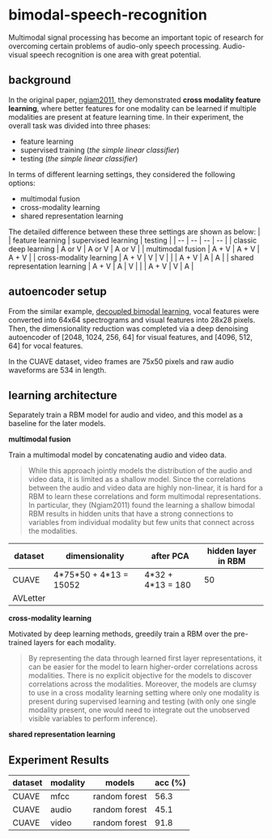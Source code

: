 # bimodal-speech-recognition

Multimodal signal processing has become an important topic of research for overcoming certain problems of audio-only speech processing. Audio-visual speech recognition is one area with great potential.

## background

In the original paper, [ngiam2011](https://people.csail.mit.edu/khosla/papers/icml2011_ngiam.pdf), they demonstrated **cross modality feature learning**, where better features for one modality can be learned if multiple modalities are present at feature learning time. In their experiment, the overall task was divided into three phases:
* feature learning
* supervised training (*the simple linear classifier*)
* testing (*the simple linear classifier*)

In terms of different learning settings, they considered the following options:
* multimodal fusion
* cross-modality learning
* shared representation learning

The detailed difference between these three settings are shown as below:
| | feature learning | supervised learning | testing |
| -- | -- | -- | -- |
| classic deep learning | A or V | A or V | A or V |
| multimodal fusion | A + V | A + V | A + V |
| cross-modality learning | A + V | V | V |
|                         | A + V | A | A |
| shared representation learning | A + V | A | V |
|                               | A + V | V | A |


## autoencoder setup

From the similar example, [decoupled bimodal learning](https://github.com/Jakobovski/decoupled-multimodal-learning/blob/master/README.md), vocal features were converted into 64x64 spectrograms and visual features into 28x28 pixels. Then, the dimensionality reduction was completed via a deep denoising autoencoder of [2048, 1024, 256, 64] for visual features, and [4096, 512, 64] for vocal features.

In the CUAVE dataset, video frames are 75x50 pixels and raw audio waveforms are 534 in length.

## learning architecture

Separately train a RBM model for audio and video, and this model as a baseline for the later models.

**multimodal fusion**

Train a multimodal model by concatenating audio and video data.

> While this approach jointly models the distribution of the audio and video data, it is limited as a shallow model. Since the correlations between the audio and video data are highly non-linear, it is hard for a RBM to learn these correlations and form multimodal representations. In particular, they (Ngiam2011) found the learning a shallow bimodal RBM results in hidden units that have a strong connections to variables from individual modality but few units that connect across the modalities.

| dataset | dimensionality | after PCA | hidden layer in RBM |
| --      | --             | --        | --                  |
| CUAVE   | 4\*75\*50 + 4*13 = 15052 | 4\*32 + 4\*13 = 180 | 50 |
| AVLetter| | |

**cross-modality learning**

Motivated by deep learning methods, greedily train a RBM over the pre-trained layers for each modality. 

> By representing the data through learned first layer representations, it can be easier for the model to learn higher-order correlations across modalities. 
> There is no explicit objective for the models to discover correlations across the modalities. Moreover, the models are clumsy to use in a cross modality learning setting where only one modality is present during supervised learning and testing (with only one single modality present, one would need to integrate out the unobserved visible variables to perform inference). 


**shared representation learning**

## Experiment Results

| dataset | modality | models        | acc (%) |
| --      | --       | --            | --      |
| CUAVE   | mfcc     | random forest | 56.3    |
| CUAVE   | audio    | random forest | 45.1    |
| CUAVE   | video    | random forest | 91.8    |